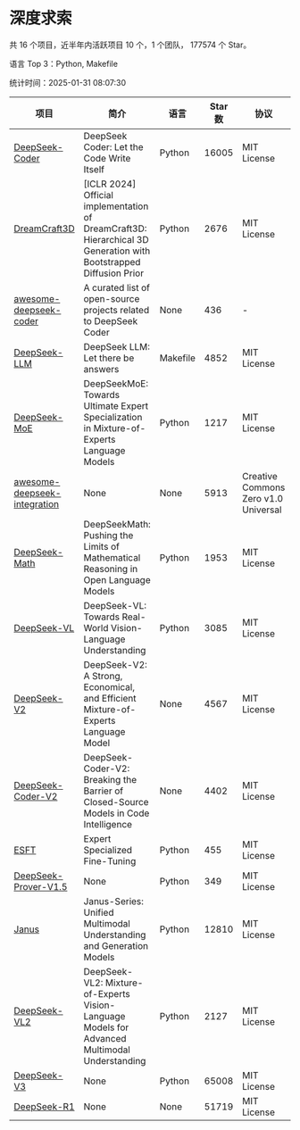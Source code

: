 # 深度求索

共 16 个项目，近半年内活跃项目 10 个，1 个团队， 177574 个 Star。

语言 Top 3：Python, Makefile

统计时间：2025-01-31 08:07:30

| 项目 | 简介 | 语言 | Star 数 | 协议 | 创建时间 | 最后更新时间 | 最后提交时间 |
| --- | --- | --- | --- | --- | --- | --- | --- |
| [DeepSeek-Coder](https://github.com/deepseek-ai/DeepSeek-Coder) | DeepSeek Coder: Let the Code Write Itself | Python | 16005 | MIT License | 2023-10-20 | 2025-01-31 | 2024-05-21 |
| [DreamCraft3D](https://github.com/deepseek-ai/DreamCraft3D) | [ICLR 2024] Official implementation of DreamCraft3D: Hierarchical 3D Generation with Bootstrapped Diffusion Prior | Python | 2676 | MIT License | 2023-10-23 | 2025-01-31 | 2024-08-21 |
| [awesome-deepseek-coder](https://github.com/deepseek-ai/awesome-deepseek-coder) | A curated list of open-source projects related to DeepSeek Coder | None | 436 | - | 2023-11-06 | 2025-01-31 | 2024-04-03 |
| [DeepSeek-LLM](https://github.com/deepseek-ai/DeepSeek-LLM) | DeepSeek LLM: Let there be answers | Makefile | 4852 | MIT License | 2023-11-29 | 2025-01-31 | 2024-02-04 |
| [DeepSeek-MoE](https://github.com/deepseek-ai/DeepSeek-MoE) | DeepSeekMoE: Towards Ultimate Expert Specialization in Mixture-of-Experts Language Models | Python | 1217 | MIT License | 2024-01-02 | 2025-01-31 | 2024-01-16 |
| [awesome-deepseek-integration](https://github.com/deepseek-ai/awesome-deepseek-integration) | None | None | 5913 | Creative Commons Zero v1.0 Universal | 2024-01-11 | 2025-01-31 | 2025-01-26 |
| [DeepSeek-Math](https://github.com/deepseek-ai/DeepSeek-Math) | DeepSeekMath: Pushing the Limits of Mathematical Reasoning in Open Language Models | Python | 1953 | MIT License | 2024-02-05 | 2025-01-31 | 2024-04-15 |
| [DeepSeek-VL](https://github.com/deepseek-ai/DeepSeek-VL) | DeepSeek-VL: Towards Real-World Vision-Language Understanding | Python | 3085 | MIT License | 2024-03-07 | 2025-01-31 | 2024-04-24 |
| [DeepSeek-V2](https://github.com/deepseek-ai/DeepSeek-V2) | DeepSeek-V2: A Strong, Economical, and Efficient Mixture-of-Experts Language Model | None | 4567 | MIT License | 2024-04-22 | 2025-01-31 | 2024-09-25 |
| [DeepSeek-Coder-V2](https://github.com/deepseek-ai/DeepSeek-Coder-V2) | DeepSeek-Coder-V2: Breaking the Barrier of Closed-Source Models in Code Intelligence | None | 4402 | MIT License | 2024-06-14 | 2025-01-31 | 2024-09-24 |
| [ESFT](https://github.com/deepseek-ai/ESFT) | Expert Specialized Fine-Tuning | Python | 455 | MIT License | 2024-07-04 | 2025-01-31 | 2024-09-22 |
| [DeepSeek-Prover-V1.5](https://github.com/deepseek-ai/DeepSeek-Prover-V1.5) | None | Python | 349 | MIT License | 2024-08-15 | 2025-01-31 | 2024-08-16 |
| [Janus](https://github.com/deepseek-ai/Janus) | Janus-Series: Unified Multimodal Understanding and Generation Models | Python | 12810 | MIT License | 2024-10-18 | 2025-01-31 | 2025-01-28 |
| [DeepSeek-VL2](https://github.com/deepseek-ai/DeepSeek-VL2) | DeepSeek-VL2: Mixture-of-Experts Vision-Language Models for Advanced Multimodal Understanding | Python | 2127 | MIT License | 2024-12-13 | 2025-01-31 | 2025-01-29 |
| [DeepSeek-V3](https://github.com/deepseek-ai/DeepSeek-V3) | None | Python | 65008 | MIT License | 2024-12-26 | 2025-01-31 | 2025-01-26 |
| [DeepSeek-R1](https://github.com/deepseek-ai/DeepSeek-R1) | None | None | 51719 | MIT License | 2025-01-20 | 2025-01-31 | 2025-01-26 |
